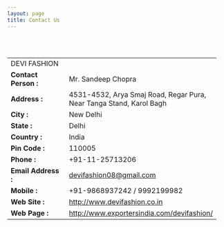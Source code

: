 ```yaml
---
layout: page
title: Contact Us
---
```



<br/>
<br/>


<table class="m0a" style="width:96%">
			<tr>
			<td colspan="2" class="headHr b p5px">DEVI FASHION</td>
			</tr>
				<tr>
				<td width="33%" class="headVr ar p5px"><b>Contact Person :</b></td>
				<td class="data p5px">Mr. Sandeep Chopra</td>
				</tr>
				<tr>
				<td width="33%" class="headVr ar p5px"><b>Address :</b></td>
				<td class="data p5px">4531-4532, Arya Smaj Road, Regar Pura, Near Tanga Stand, Karol Bagh</td>
				</tr>
				<tr>
				<td width="33%" class="headVr ar p5px"><b>City :</b></td>
				<td class="data p5px">New Delhi</td>
				</tr>
				<tr>
				<td width="33%" class="headVr ar p5px"><b>State :</b></td>
				<td class="data p5px">Delhi</td>
				</tr>
				<tr>
				<td width="33%" class="headVr ar p5px"><b>Country :</b></td>
				<td class="data p5px">India</td>
				</tr>
				<tr>
				<td width="33%" class="headVr ar p5px"><b>Pin Code :</b></td>
				<td class="data p5px">110005</td>
				</tr>
				<tr>
				<td width="33%" class="headVr ar p5px"><b>Phone :</b></td>
				<td class="data p5px">+91-11-25713206</td>
				</tr>
			<tr>
			<td width="33%" class="headVr ar p5px"><b>Email Address :</b></td>
			<td class="data p5px"><a href="mailto:devifashion08@gmail.com" target="_blank" title="">devifashion08@gmail.com</a></td>
			</tr>
				<tr>
				<td width="33%" class="headVr ar p5px"><b>Mobile :</b></td>
				<td class="data p5px">+91-9868937242 / 9992199982</td>
				</tr>
				<tr>
				<td width="33%" class="headVr ar p5px"><b>Web Site :</b></td>
				<td class="data p5px">
				<a href="index.html" target="_blank" title="http://www.devifashion.co.in">http://www.devifashion.co.in</a>
				</td>
				</tr>
				<tr>
				<td width="33%" class="headVr ar p5px"><b>Web Page :</b></td>
				<td class="data p5px"><a href="http://www.exportersindia.com/devifashion/" target="_blank" title="http://www.exportersindia.com/devifashion/">http://www.exportersindia.com/devifashion/</a></td>
				</tr>
			</table>